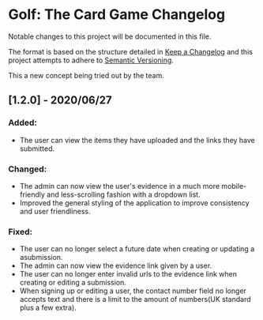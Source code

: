 # Golf: The Card Game Changelog

Notable changes to this project will be documented in this file.

The format is based on the structure detailed in [Keep a Changelog](https://keepachnagelog.com/en/1.0.0) and this project attempts to adhere to [Semantic Versioning](https://semver.org/spec/v2.0.0.html).

This a new concept being tried out by the team.

## [1.2.0] - 2020/06/27

### Added:
* The user can view the items they have uploaded and the links they have submitted.

### Changed:
* The admin can now view the user's evidence in a much more mobile-friendly and less-scrolling fashion with a dropdown list.
* Improved the general styling of the application to improve consistency and user friendliness.

### Fixed: 
* The user can no longer select a future date when creating or updating a asubmission.
* The admin can now view the evidence link given by a user. 
* The user can no longer enter invalid urls to the evidence link when creating or editing a submission.
* When signing up or editing a user, the contact number field no longer accepts text and there is a limit to the amount of numbers(UK standard plus a few extra).
